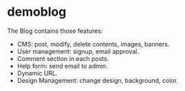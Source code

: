 demoblog
========

The Blog contains those features:

- CMS: post, modify, delete contents, images, banners.
- User management: signup, email approval.
- Comment section in each posts.
- Help form: send email to admin.
- Dynamic URL.
- Design Management: change design, background, color.
